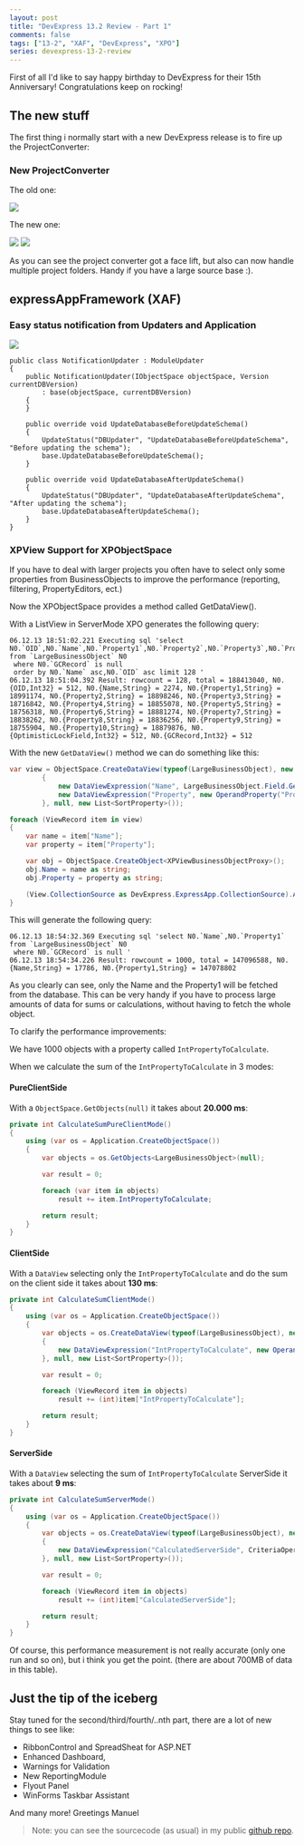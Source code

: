 ```yaml
---
layout: post
title: "DevExpress 13.2 Review - Part 1"
comments: false
tags: ["13-2", "XAF", "DevExpress", "XPO"]
series: devexpress-13-2-review
---
```


First of all I'd like to say happy birthday to DevExpress for their 15th Anniversary! Congratulations keep on rocking!

## The new stuff ##

The first thing i normally start with a new DevExpress release is to fire up the ProjectConverter:

<!--more-->

### New ProjectConverter ###
The old one:

![](/img/posts/2013/dx13-2-review/projconverter1.png)

The new one:

![](/img/posts/2013/dx13-2-review/projconverter2.png)
![](/img/posts/2013/dx13-2-review/projconverter3.png)

As you can see the project converter got a face lift, but also can now handle multiple project folders. Handy if you have a large source base :).

## expressAppFramework (XAF) ##

### Easy status notification from Updaters and Application ###

![](/img/posts/2013/dx13-2-review/status.png)

```
public class NotificationUpdater : ModuleUpdater
{
    public NotificationUpdater(IObjectSpace objectSpace, Version currentDBVersion)
        : base(objectSpace, currentDBVersion)
    {
    }

    public override void UpdateDatabaseBeforeUpdateSchema()
    {
        UpdateStatus("DBUpdater", "UpdateDatabaseBeforeUpdateSchema", "Before updating the schema");
        base.UpdateDatabaseBeforeUpdateSchema();
    }

    public override void UpdateDatabaseAfterUpdateSchema()
    {
        UpdateStatus("DBUpdater", "UpdateDatabaseAfterUpdateSchema", "After updating the schema");
        base.UpdateDatabaseAfterUpdateSchema();
    }
}
```

### XPView Support for XPObjectSpace ###

If you have to deal with larger projects you often have to select only some properties from BusinessObjects to improve the performance (reporting, filtering, PropertyEditors, ect.)

Now the XPObjectSpace provides a method called GetDataView().


With a ListView in ServerMode XPO generates the following query:


    06.12.13 18:51:02.221 Executing sql 'select N0.`OID`,N0.`Name`,N0.`Property1`,N0.`Property2`,N0.`Property3`,N0.`Property4`,N0.`Property5`,N0.`Property6`,N0.`Property7`,N0.`Property8`,N0.`Property9`,N0.`Property10`,N0.`OptimisticLockField`,N0.`GCRecord` from `LargeBusinessObject` N0
     where N0.`GCRecord` is null
     order by N0.`Name` asc,N0.`OID` asc limit 128 '
    06.12.13 18:51:04.392 Result: rowcount = 128, total = 188413040, N0.{OID,Int32} = 512, N0.{Name,String} = 2274, N0.{Property1,String} = 18991174, N0.{Property2,String} = 18898246, N0.{Property3,String} = 18716842, N0.{Property4,String} = 18855078, N0.{Property5,String} = 18756318, N0.{Property6,String} = 18881274, N0.{Property7,String} = 18838262, N0.{Property8,String} = 18836256, N0.{Property9,String} = 18755904, N0.{Property10,String} = 18879876, N0.{OptimisticLockField,Int32} = 512, N0.{GCRecord,Int32} = 512

With the new `GetDataView()` method we can do something like this:

```cs
var view = ObjectSpace.CreateDataView(typeof(LargeBusinessObject), new List<DataViewExpression>()
        {
            new DataViewExpression("Name", LargeBusinessObject.Field.GetOperand(m => m.Name)),
            new DataViewExpression("Property", new OperandProperty("Property1")),
        }, null, new List<SortProperty>());

foreach (ViewRecord item in view)
{
    var name = item["Name"];
    var property = item["Property"];

    var obj = ObjectSpace.CreateObject<XPViewBusinessObjectProxy>();
    obj.Name = name as string;
    obj.Property = property as string;

    (View.CollectionSource as DevExpress.ExpressApp.CollectionSource).Add(obj);
}
```

This will generate the following query:

    06.12.13 18:54:32.369 Executing sql 'select N0.`Name`,N0.`Property1` from `LargeBusinessObject` N0
     where N0.`GCRecord` is null '
    06.12.13 18:54:34.226 Result: rowcount = 1000, total = 147096588, N0.{Name,String} = 17786, N0.{Property1,String} = 147078802

As you clearly can see, only the Name and the Property1 will be fetched from the database. This can be very handy if you have to process large amounts of data for sums or calculations, without having to fetch the whole object.

To clarify the performance improvements:

We have 1000 objects with a property called `IntPropertyToCalculate`.

When we calculate the sum of the `IntPropertyToCalculate` in 3 modes:

#### PureClientSide ####

With a `ObjectSpace.GetObjects(null)` it takes about **20.000 ms**:

```cs
private int CalculateSumPureClientMode()
{
    using (var os = Application.CreateObjectSpace())
    {
        var objects = os.GetObjects<LargeBusinessObject>(null);

        var result = 0;

        foreach (var item in objects)
            result += item.IntPropertyToCalculate;

        return result;    
    }
}
```

#### ClientSide ####

With a `DataView` selecting only the `IntPropertyToCalculate` and do the sum on the client side it takes about **130 ms**:

```cs
private int CalculateSumClientMode()
{
    using (var os = Application.CreateObjectSpace())
    {
        var objects = os.CreateDataView(typeof(LargeBusinessObject), new List<DataViewExpression>
        {
            new DataViewExpression("IntPropertyToCalculate", new OperandProperty("IntPropertyToCalculate"))
        }, null, new List<SortProperty>());

        var result = 0;

        foreach (ViewRecord item in objects)
            result += (int)item["IntPropertyToCalculate"];

        return result;
    }
}
```

#### ServerSide ####

With a `DataView` selecting the sum of `IntPropertyToCalculate` ServerSide it takes about **9 ms**:

```cs
private int CalculateSumServerMode()
{
    using (var os = Application.CreateObjectSpace())
    {
        var objects = os.CreateDataView(typeof(LargeBusinessObject), new List<DataViewExpression>
        {
            new DataViewExpression("CalculatedServerSide", CriteriaOperator.Parse("Sum(IntPropertyToCalculate)"))
        }, null, new List<SortProperty>());

        var result = 0;

        foreach (ViewRecord item in objects)
            result += (int)item["CalculatedServerSide"];

        return result;
    }
}
```

Of course, this performance measurement is not really accurate (only one run and so on), but i think you get the point. (there are about 700MB of data in this table).


## Just the tip of the iceberg ##

Stay tuned for the second/third/fourth/..nth part, there are a lot of new things to see like:


- RibbonControl and SpreadSheat for ASP.NET
- Enhanced Dashboard,
- Warnings for Validation
- New ReportingModule
- Flyout Panel
- WinForms Taskbar Assistant

And many more!
Greetings Manuel

>Note: you can see the sourcecode (as usual) in my public [github repo](https://github.com/biohazard999/DX13_2).
